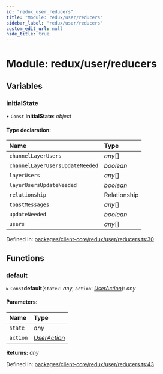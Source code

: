 ```yaml
---
id: "redux_user_reducers"
title: "Module: redux/user/reducers"
sidebar_label: "redux/user/reducers"
custom_edit_url: null
hide_title: true
---
```


# Module: redux/user/reducers

## Variables

### initialState

• `Const` **initialState**: *object*

#### Type declaration:

Name | Type |
:------ | :------ |
`channelLayerUsers` | *any*[] |
`channelLayerUsersUpdateNeeded` | *boolean* |
`layerUsers` | *any*[] |
`layerUsersUpdateNeeded` | *boolean* |
`relationship` | Relationship |
`toastMessages` | *any*[] |
`updateNeeded` | *boolean* |
`users` | *any*[] |

Defined in: [packages/client-core/redux/user/reducers.ts:30](https://github.com/xr3ngine/xr3ngine/blob/56376a778/packages/client-core/redux/user/reducers.ts#L30)

## Functions

### default

▸ `Const`**default**(`state?`: *any*, `action`: [*UserAction*](redux_user_actions.md#useraction)): *any*

#### Parameters:

Name | Type |
:------ | :------ |
`state` | *any* |
`action` | [*UserAction*](redux_user_actions.md#useraction) |

**Returns:** *any*

Defined in: [packages/client-core/redux/user/reducers.ts:43](https://github.com/xr3ngine/xr3ngine/blob/56376a778/packages/client-core/redux/user/reducers.ts#L43)

